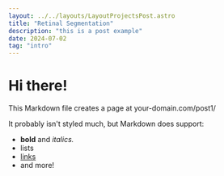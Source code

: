 ```yaml
---
layout: ../../layouts/LayoutProjectsPost.astro
title: "Retinal Segmentation"
description: "this is a post example"
date: 2024-07-02
tag: "intro"
---
```


# Hi there!

This Markdown file creates a page at your-domain.com/post1/

It probably isn't styled much, but Markdown does support:

- **bold** and _italics._
- lists
- [links](https://astro.build)
- and more!
